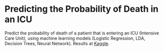 # Predicting the Probability of Death in an ICU

Predict the probability of death of a patient that is entering an ICU (Intensive Care Unit), using machine learning models (Logistic Regression, LDA, Decision Trees, Neural Network). Results at [Kaggle](https://www.kaggle.com/competitions/predicting-the-probability-of-death-in-an-icu/leaderboard).
